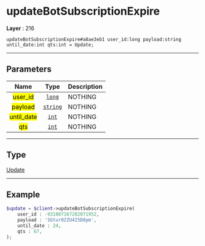 # updateBotSubscriptionExpire

**Layer** : 216

```tl
updateBotSubscriptionExpire#a8ae3eb1 user_id:long payload:string until_date:int qts:int = Update;
```

---

## Parameters

| Name | Type | Description |
| :---: | :---: | :--- |
| <mark>user_id</mark> | [`long`](type/long) | NOTHING |
| <mark>payload</mark> | [`string`](type/string) | NOTHING |
| <mark>until_date</mark> | [`int`](type/int) | NOTHING |
| <mark>qts</mark> | [`int`](type/int) | NOTHING |

---

## Type

[Update](type/Update)

---

## Example

```php
$update = $client->updateBotSubscriptionExpire(
	user_id : -931887167282071952,
	payload : 'SGtur02ZU4I5D8pm',
	until_date : 24,
	qts : 67,
);
```